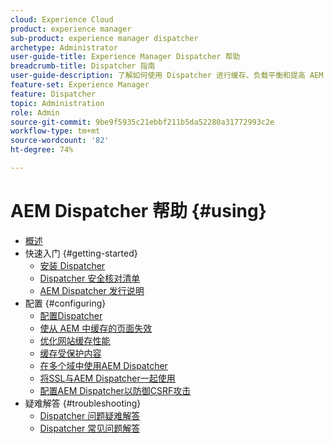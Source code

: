 ```yaml
---
cloud: Experience Cloud
product: experience manager
sub-product: experience manager dispatcher
archetype: Administrator
user-guide-title: Experience Manager Dispatcher 帮助
breadcrumb-title: Dispatcher 指南
user-guide-description: 了解如何使用 Dispatcher 进行缓存、负载平衡和提高 AEM 服务器的安全性。
feature-set: Experience Manager
feature: Dispatcher
topic: Administration
role: Admin
source-git-commit: 9be9f5935c21ebbf211b5da52280a31772993c2e
workflow-type: tm+mt
source-wordcount: '82'
ht-degree: 74%

---
```



# AEM Dispatcher 帮助 {#using}

+ [概述](dispatcher.md)
+ 快速入门 {#getting-started}
   + [安装 Dispatcher](dispatcher-install.md)
   + [Dispatcher 安全核对清单](security-checklist.md)
   + [AEM Dispatcher 发行说明](release-notes.md)
+ 配置 {#configuring}
   + [配置Dispatcher](dispatcher-configuration.md)
   + [使从 AEM 中缓存的页面失效](page-invalidate.md)
   + [优化网站缓存性能](https://experienceleague.adobe.com/en/docs/experience-manager-65/content/implementing/deploying/configuring/configuring-performance)
   + [缓存受保护内容](permissions-cache.md)
   + [在多个域中使用AEM Dispatcher](dispatcher-domains.md)
   + [将SSL与AEM Dispatcher一起使用](dispatcher-ssl.md)
   + [配置AEM Dispatcher以防御CSRF攻击](configuring-dispatcher-to-prevent-csrf.md)
+ 疑难解答 {#troubleshooting}
   + [Dispatcher 问题疑难解答](dispatcher-troubleshooting.md)
   + [Dispatcher 常见问题解答](dispatcher-faq.md)
